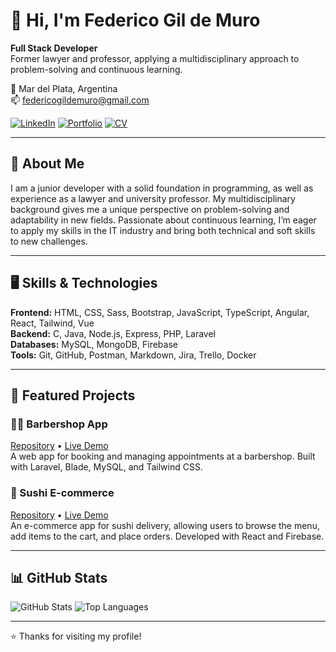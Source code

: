 # 👋 Hi, I'm Federico Gil de Muro

**Full Stack Developer**  
Former lawyer and professor, applying a multidisciplinary approach to problem-solving and continuous learning.

📍 Mar del Plata, Argentina  
📫 federicogildemuro@gmail.com  

[![LinkedIn](https://img.shields.io/badge/LinkedIn-blue?style=flat&logo=linkedin)](https://linkedin.com/in/federicogildemuro)
[![Portfolio](https://img.shields.io/badge/Portfolio-000?style=flat&logo=vercel)](https://federico-gil-de-muro-portfolio.vercel.app/cv-federico-gil-de-muro.pdf)
[![CV](https://img.shields.io/badge/CV-PDF-red?style=flat&logo=adobeacrobatreader)](https://federico-gil-de-muro-portfolio.vercel.app/cv-federico-gil-de-muro.pdf)

---

## 💼 About Me

I am a junior developer with a solid foundation in programming, as well as experience as a lawyer and university professor. My multidisciplinary background gives me a unique perspective on problem-solving and adaptability in new fields. Passionate about continuous learning, I’m eager to apply my skills in the IT industry and bring both technical and soft skills to new challenges.

---

## 🖥 Skills & Technologies

**Frontend:** HTML, CSS, Sass, Bootstrap, JavaScript, TypeScript, Angular, React, Tailwind, Vue  
**Backend:** C, Java, Node.js, Express, PHP, Laravel  
**Databases:** MySQL, MongoDB, Firebase  
**Tools:** Git, GitHub, Postman, Markdown, Jira, Trello, Docker  

---

## 🚀 Featured Projects

### 🧔‍♂️ Barbershop App  
[Repository](https://github.com/federicogildemuro/dartom) • [Live Demo](https://dartom.onrender.com/)  
A web app for booking and managing appointments at a barbershop. Built with Laravel, Blade, MySQL, and Tailwind CSS.

### 🍣 Sushi E-commerce  
[Repository](https://github.com/federicogildemuro/kyo-sushi) • [Live Demo](https://kyo-sushi.netlify.app/)  
An e-commerce app for sushi delivery, allowing users to browse the menu, add items to the cart, and place orders. Developed with React and Firebase.

---

## 📊 GitHub Stats

![GitHub Stats](https://github-readme-stats.vercel.app/api?username=federicogildemuro&show_icons=true&theme=radical)
![Top Languages](https://github-readme-stats.vercel.app/api/top-langs/?username=federicogildemuro&layout=compact&theme=radical)

---

⭐ Thanks for visiting my profile!
